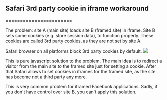 ## Safari 3rd party cookie in iframe workaround
=======================

The problem: site A (main site) loads site B (framed site) in iframe. Site B sets some cookies (e.g. store session data), to function properly.
These cookies are called 3rd party cookies, as they are not set by site A.

Safari browser on all platforms block 3rd party cookies by default.
![](https://f.cloud.github.com/assets/2770290/2116855/1142dd9c-90a3-11e3-90a6-864d9f9cdea0.png)

This is pure javascript solution to the problem. The main idea is to redirect a visitor from the main site to the framed site just for setting a cookie. After that Safari allows to set cookies in iframes for the framed site, as the site has become not a third party any more.


This is very common problem for iframed Facebook applications. Sadly, if you don't have control over site B, you can't apply this solution.

